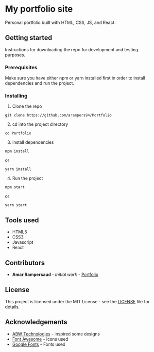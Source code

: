 # My portfolio site

Personal portfolio built with HTML, CSS, JS, and React.

## Getting started

Instructions for downloading the repo for development and testing purposes.

### Prerequisites

Make sure you have either npm or yarn installed first in order to install dependencies and run the project.

### Installing

1. Clone the repo
```
git clone https://github.com/arampers94/Portfolio
```

2. cd into the project directory
```
cd Portfolio
```

3. Install dependencies
```
npm install
```
or
```
yarn install
```

4. Run the project
```
npm start
```
or
```
yarn start
```

## Tools used

* HTML5
* CSS3
* Javascript
* React

## Contributors

* **Amar Rampersaud** - *Initial work* - [Portfolio](https://arampers94.github.io/Portfolio/)

## License

This project is licensed under the MIT License - see the [LICENSE](LICENSE) file for details.

## Acknowledgements

* [ABW Technologies](http://www.abwtechnologies.com/) - inspired some designs
* [Font Awesome](https://fontawesome.com/?from=io/) - Icons used
* [Google Fonts](https://fonts.google.com/) - Fonts used
